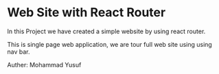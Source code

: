 # Web Site with React Router

In this Project we have created a simple website by using react router.

This is single page web application, we are tour full web site using using nav bar.


Auther: Mohammad Yusuf